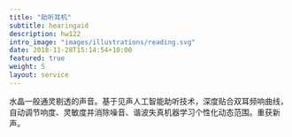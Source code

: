 ```yaml
---
title: "助听耳机"
subtitle: hearingaid
description: hw122
intro_image: "images/illustrations/reading.svg"
date: 2018-11-28T15:14:54+10:00
featured: true
weight: 5
layout: service
---
```

水晶一般通灵剔透的声音。基于见声人工智能助听技术，深度贴合双耳频响曲线，自动调节响度、灵敏度并消除噪音、谐波失真机器学习个性化动态范围。重获新声。